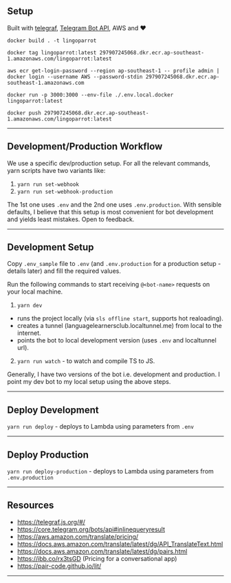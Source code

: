 ## Setup

Built with [telegraf](http://telegraf.js.org/#/), [Telegram Bot API](https://core.telegram.org/bots/api), AWS and ❤️

```
docker build . -t lingoparrot

docker tag lingoparrot:latest 297907245068.dkr.ecr.ap-southeast-1.amazonaws.com/lingoparrot:latest

aws ecr get-login-password --region ap-southeast-1 -- profile admin | docker login --username AWS --password-stdin 297907245068.dkr.ecr.ap-southeast-1.amazonaws.com

docker run -p 3000:3000 --env-file ./.env.local.docker lingoparrot:latest

docker push 297907245068.dkr.ecr.ap-southeast-1.amazonaws.com/lingoparrot:latest
```

---

## Development/Production Workflow

We use a specific dev/production setup. For all the relevant commands, yarn scripts have two variants like:

1.  `yarn run set-webhook`
2.  `yarn run set-webhook-production`

The 1st one uses `.env` and the 2nd one uses `.env.production`. With sensible defaults, I believe that this setup is most convenient for bot development and yields least mistakes. Open to feedback.

---

## Development Setup

Copy `.env_sample` file to `.env` (and `.env.production` for a production setup - details later) and fill the required values.

Run the following commands to start receiving `@<bot-name>` requests on your local machine.

1.  `yarn dev`

- runs the project locally (via `sls offline start`, supports hot realoading).
- creates a tunnel (languagelearnersclub.localtunnel.me) from local to the internet.
- points the bot to local development version (uses `.env` and localtunnel url).

2.  `yarn run watch` - to watch and compile TS to JS.

Generally, I have two versions of the bot i.e. development and production. I point my dev bot to my local setup using the above steps.

---

## Deploy Development

`yarn run deploy` - deploys to Lambda using parameters from `.env`

---

## Deploy Production

`yarn run deploy-production` - deploys to Lambda using parameters from `.env.production`

---

## Resources

- https://telegraf.js.org/#/
- https://core.telegram.org/bots/api#inlinequeryresult
- https://aws.amazon.com/translate/pricing/
- https://docs.aws.amazon.com/translate/latest/dg/API_TranslateText.html
- https://docs.aws.amazon.com/translate/latest/dg/pairs.html
- https://ibb.co/rx3tsGD (Pricing for a conversational app)
- https://pair-code.github.io/lit/

---
